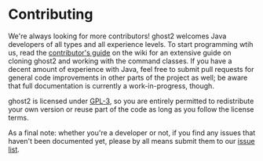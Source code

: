 # Contributing
We're always looking for more contributors! ghost2 welcomes Java developers of all types and all experience levels. To start programming wtih us, read the [contributor's guide](https://github.com/cbryant02/ghost2/wiki/Contributor's-guide) on the wiki for an extensive guide on cloning ghost2 and working with the command classes. If you have a decent amount of experience with Java, feel free to submit pull requests for general code improvements in other parts of the project as well; be aware that full documentation is currently a work-in-progress, though.

ghost2 is licensed under [GPL-3](https://tldrlegal.com/license/gnu-general-public-license-v3-(gpl-3)), so you are entirely permitted to redistribute your own version or reuse part of the code as long as you follow the license terms.

As a final note: whether you're a developer or not, if you find any issues that haven't been documented yet, please by all means submit them to our [issue list](https://github.com/cbryant02/ghost2/issues).
